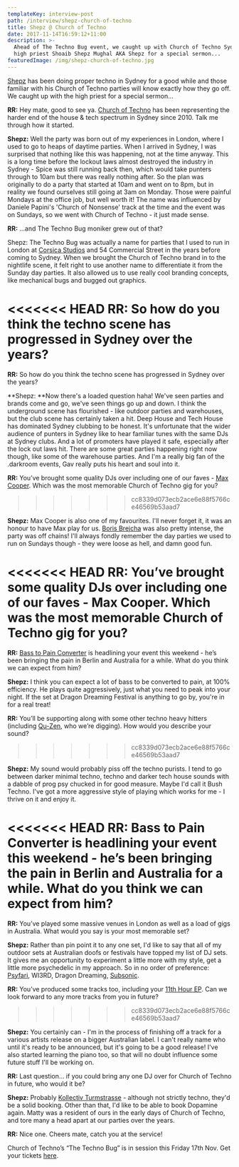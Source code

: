 ```yaml
---
templateKey: interview-post
path: /interview/shepz-church-of-techno
title: Shepz @ Church of Techno
date: 2017-11-14T16:59:12+11:00
description: >-
  Ahead of The Techno Bug event, we caught up with Church of Techno Sydney's
  high priest Shoaib Shepz Mughal AKA Shepz for a special sermon...
featuredImage: /img/shepz-church-of-techno.jpg
---
```


[Shepz](https://www.facebook.com/Shepz-156972351076686/) has been doing proper techno in Sydney for a good while and those familiar with his Church of Techno parties will know exactly how they go off. We caught up with the high priest for a special sermon...

**RR:** Hey mate, good to see ya. [Church of Techno](https://www.facebook.com/Church-of-Techno-137093736302751/) has been representing the harder end of the house & tech spectrum in Sydney since 2010. Talk me through how it started.

**Shepz:** Well the party was born out of my experiences in London, where I used to go to heaps of daytime parties. When I arrived in Sydney, I was surprised that nothing like this was happening, not at the time anyway. This is a long time before the lockout laws almost destroyed the industry in Sydney - Spice was still running back then, which would take punters through to 10am but there was really nothing after. So the plan was originally to do a party that started at 10am and went on to 8pm, but in reality we found ourselves still going at 3am on Monday. Those were painful Mondays at the office job, but well worth it! The name was influenced by Daniele Papini's 'Church of Nonsense' track at the time and the event was on Sundays, so we went with Church of Techno - it just made sense.

**RR:** …and The Techno Bug moniker grew out of that?

Shepz: The Techno Bug was actually a name for parties that I used to run in London at [Corsica Studios](https://www.facebook.com/CorsicaStudiosLondon/) and 54 Commercial Street in the years before coming to Sydney. When we brought the Church of Techno brand in to the nightlife scene, it felt right to use another name to differentiate it from the Sunday day parties. It also allowed us to use really cool branding concepts, like mechanical bugs and bugged out graphics.

<<<<<<< HEAD
RR: So how do you think the techno scene has progressed in Sydney over the years?
=======
**RR:** So how do you think the techno scene has progressed in Sydney over the years?

**Shepz: **Now there's a loaded question haha! We've seen parties and brands come and go, we've seen things go up and down. I think the underground scene has flourished - like outdoor parties and warehouses, but the club scene has certainly taken a hit. Deep House and Tech House has dominated Sydney clubbing to be honest. It's unfortunate that the wider audience of punters in Sydney like to hear familiar tunes with the same DJs at Sydney clubs. And a lot of promoters have played it safe, especially after the lock out laws hit. There are some great parties happening right now though, like some of the warehouse parties. And I'm a really big fan of the .darkroom events, Gav really puts his heart and soul into it.

**RR:** You’ve brought some quality DJs over including one of our faves - [Max Cooper](https://www.facebook.com/maxcoopermax/). Which was the most memorable Church of Techno gig for you?

> > > > > > > cc8339d073ecb2ace6e88f5766ce46569b53aad7

**Shepz:** Max Cooper is also one of my favourites. I'll never forget it, it was an honour to have Max play for us. [Boris Brejcha](https://www.facebook.com/BorisBrejcha.Official/) was also pretty intense, the party was off chains! I'll always fondly remember the day parties we used to run on Sundays though - they were loose as hell, and damn good fun.

<<<<<<< HEAD
RR: You’ve brought some quality DJs over including one of our faves - Max Cooper. Which was the most memorable Church of Techno gig for you?
=======
**RR:** [Bass to Pain Converter](https://www.facebook.com/basstopainconvertermusic/) is headlining your event this weekend - he’s been bringing the pain in Berlin and Australia for a while. What do you think we can expect from him?

**Shepz:** I think you can expect a lot of bass to be converted to pain, at 100% efficiency. He plays quite aggressively, just what you need to peak into your night. If the set at Dragon Dreaming Festival is anything to go by, you're in for a real treat!

**RR:** You’ll be supporting along with some other techno heavy hitters (including [Qu-Zen](https://www.facebook.com/quzenofficial/), who we’re digging). How would you describe your sound?

> > > > > > > cc8339d073ecb2ace6e88f5766ce46569b53aad7

**Shepz:** My sound would probably piss off the techno purists. I tend to go between darker minimal techno, techno and darker tech house sounds with a dabble of prog psy chucked in for good measure. Maybe I'd call it Bush Techno. I've got a more aggressive style of playing which works for me - I thrive on it and enjoy it.

<<<<<<< HEAD
RR: Bass to Pain Converter is headlining your event this weekend - he’s been bringing the pain in Berlin and Australia for a while. What do you think we can expect from him?
=======
**RR:** You’ve played some massive venues in London as well as a load of gigs in Australia. What would you say is your most memorable set?

**Shepz:** Rather than pin point it to any one set, I'd like to say that all of my outdoor sets at Australian doofs or festivals have topped my list of DJ sets. It gives me an opportunity to experiment a little more with my style, get a little more psychedelic in my approach. So in no order of preference: [Psyfari](https://www.facebook.com/PSYFARI.FESTIVAL/), WI3RD, Dragon Dreaming, [Subsonic](https://www.facebook.com/subsonicmusic/).

**RR:** You’ve produced some tracks too, including your [11th Hour EP](https://l.facebook.com/l.php?u=https%3A%2F%2Fopen.spotify.com%2Falbum%2F6vducU8VMmVKTyMj5KVStp&h=ATN3nPODXMlu5UbRAL29rPdsKXReB-LtFbhnSFXi_FG-XOlk0eRx2DZe6Bl6VpEyDeICbThwkj_l_1TAgnuMw7IVZj--WbcUvQAxeZoCdrVZ_JQhsjORCGbCa9aVy_NdvvX9dsvn). Can we look forward to any more tracks from you in future?

> > > > > > > cc8339d073ecb2ace6e88f5766ce46569b53aad7

**Shepz:** You certainly can - I'm in the process of finishing off a track for a various artists release on a bigger Australian label. I can't really name who until it's ready to be announced, but it's going to be a good release! I've also started learning the piano too, so that will no doubt influence some future stuff I'll be working on.

**RR:** Last question... if you could bring any one DJ over for Church of Techno in future, who would it be?

**Shepz:** Probably [Kollectiv Turmstrasse](https://www.facebook.com/kollektivturmstrasse/) - although not strictly techno, they'd be a solid booking. Other than that, I'd like to be able to book Dopamine again. Matty was a resident of ours in the early days of Church of Techno, and tore many a head apart at our parties over the years.

**RR:** Nice one. Cheers mate, catch you at the service!

Church of Techno’s “The Techno Bug” is in session this Friday 17th Nov. Get your tickets [here](https://www.facebook.com/events/694323604094382/).
